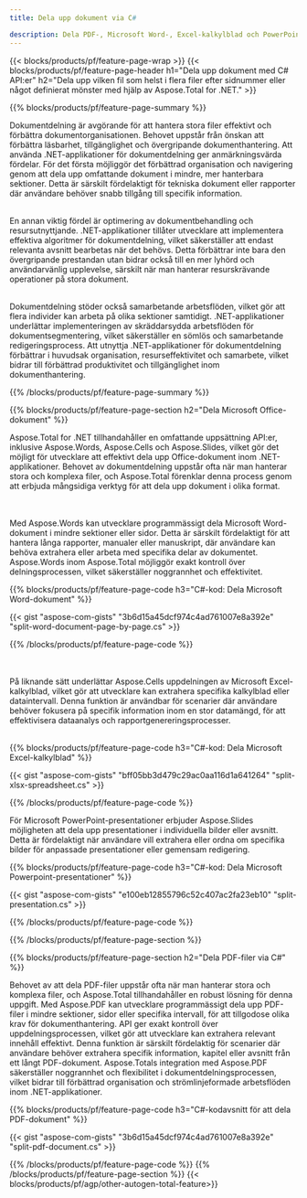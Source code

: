 ```yaml
---
title: Dela upp dokument via C# 

description: Dela PDF-, Microsoft Word-, Excel-kalkylblad och PowerPoint-presentationer via din C#-applikation. Dela dokument efter sidnummer eller något fördefinierat mönster.
---
```


{{< blocks/products/pf/feature-page-wrap >}}
{{< blocks/products/pf/feature-page-header h1="Dela upp dokument med C# API:er" h2="Dela upp vilken fil som helst i flera filer efter sidnummer eller något definierat mönster med hjälp av Aspose.Total for .NET." >}}

{{% blocks/products/pf/feature-page-summary %}}

Dokumentdelning är avgörande för att hantera stora filer effektivt och förbättra dokumentorganisationen. Behovet uppstår från önskan att förbättra läsbarhet, tillgänglighet och övergripande dokumenthantering. Att använda .NET-applikationer för dokumentdelning ger anmärkningsvärda fördelar. För det första möjliggör det förbättrad organisation och navigering genom att dela upp omfattande dokument i mindre, mer hanterbara sektioner. Detta är särskilt fördelaktigt för tekniska dokument eller rapporter där användare behöver snabb tillgång till specifik information.<br /><br />

En annan viktig fördel är optimering av dokumentbehandling och resursutnyttjande. .NET-applikationer tillåter utvecklare att implementera effektiva algoritmer för dokumentdelning, vilket säkerställer att endast relevanta avsnitt bearbetas när det behövs. Detta förbättrar inte bara den övergripande prestandan utan bidrar också till en mer lyhörd och användarvänlig upplevelse, särskilt när man hanterar resurskrävande operationer på stora dokument.<br /><br />

Dokumentdelning stöder också samarbetande arbetsflöden, vilket gör att flera individer kan arbeta på olika sektioner samtidigt. .NET-applikationer underlättar implementeringen av skräddarsydda arbetsflöden för dokumentsegmentering, vilket säkerställer en sömlös och samarbetande redigeringsprocess. Att utnyttja .NET-applikationer för dokumentdelning förbättrar i huvudsak organisation, resurseffektivitet och samarbete, vilket bidrar till förbättrad produktivitet och tillgänglighet inom dokumenthantering.

{{% /blocks/products/pf/feature-page-summary  %}}

{{% blocks/products/pf/feature-page-section  h2="Dela Microsoft Office-dokument" %}}

Aspose.Total for .NET tillhandahåller en omfattande uppsättning API:er, inklusive Aspose.Words, Aspose.Cells och Aspose.Slides, vilket gör det möjligt för utvecklare att effektivt dela upp Office-dokument inom .NET-applikationer. Behovet av dokumentdelning uppstår ofta när man hanterar stora och komplexa filer, och Aspose.Total förenklar denna process genom att erbjuda mångsidiga verktyg för att dela upp dokument i olika format. 

<br /><br />
Med Aspose.Words kan utvecklare programmässigt dela Microsoft Word-dokument i mindre sektioner eller sidor. Detta är särskilt fördelaktigt för att hantera långa rapporter, manualer eller manuskript, där användare kan behöva extrahera eller arbeta med specifika delar av dokumentet. Aspose.Words inom Aspose.Total möjliggör exakt kontroll över delningsprocessen, vilket säkerställer noggrannhet och effektivitet.


{{% blocks/products/pf/feature-page-code h3="C#-kod: Dela Microsoft Word-dokument" %}}

{{< gist "aspose-com-gists" "3b6d15a45dcf974c4ad761007e8a392e" "split-word-document-page-by-page.cs" >}}

{{% /blocks/products/pf/feature-page-code  %}}

<br /><br />
På liknande sätt underlättar Aspose.Cells uppdelningen av Microsoft Excel-kalkylblad, vilket gör att utvecklare kan extrahera specifika kalkylblad eller dataintervall. Denna funktion är användbar för scenarier där användare behöver fokusera på specifik information inom en stor datamängd, för att effektivisera dataanalys och rapportgenereringsprocesser.
<br /><br />

{{% blocks/products/pf/feature-page-code h3="C#-kod: Dela Microsoft Excel-kalkylblad" %}}

{{< gist "aspose-com-gists" "bff05bb3d479c29ac0aa116d1a641264" "split-xlsx-spreadsheet.cs" >}}

{{% /blocks/products/pf/feature-page-code  %}}

För Microsoft PowerPoint-presentationer erbjuder Aspose.Slides möjligheten att dela upp presentationer i individuella bilder eller avsnitt. Detta är fördelaktigt när användare vill extrahera eller ordna om specifika bilder för anpassade presentationer eller gemensam redigering.

{{% blocks/products/pf/feature-page-code h3="C#-kod: Dela Microsoft Powerpoint-presentationer" %}}

{{< gist "aspose-com-gists" "e100eb12855796c52c407ac2fa23eb10" "split-presentation.cs" >}}

{{% /blocks/products/pf/feature-page-code  %}}

{{% /blocks/products/pf/feature-page-section %}}

{{% blocks/products/pf/feature-page-section  h2="Dela PDF-filer via C#" %}}

Behovet av att dela PDF-filer uppstår ofta när man hanterar stora och komplexa filer, och Aspose.Total tillhandahåller en robust lösning för denna uppgift. Med Aspose.PDF kan utvecklare programmässigt dela upp PDF-filer i mindre sektioner, sidor eller specifika intervall, för att tillgodose olika krav för dokumenthantering. API ger exakt kontroll över uppdelningsprocessen, vilket gör att utvecklare kan extrahera relevant innehåll effektivt. Denna funktion är särskilt fördelaktig för scenarier där användare behöver extrahera specifik information, kapitel eller avsnitt från ett långt PDF-dokument. Aspose.Totals integration med Aspose.PDF säkerställer noggrannhet och flexibilitet i dokumentdelningsprocessen, vilket bidrar till förbättrad organisation och strömlinjeformade arbetsflöden inom .NET-applikationer.

{{% blocks/products/pf/feature-page-code h3="C#-kodavsnitt för att dela PDF-dokument" %}}

{{< gist "aspose-com-gists" "3b6d15a45dcf974c4ad761007e8a392e" "split-pdf-document.cs" >}}

{{% /blocks/products/pf/feature-page-code  %}}
{{% /blocks/products/pf/feature-page-section %}}
{{< blocks/products/pf/agp/other-autogen-total-feature>}}